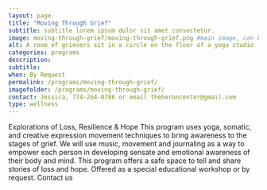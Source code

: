 ```yaml
---
layout: page
title: "Moving Through Grief"
subtitle: subtitle lorem ipsum dolor sit amet consectetur.
image: moving-through-grief/moving-through-grief.png #main image, can be a link or a file in assets/img/portfolio
alt: A room of grievers sit in a circle on the floor of a yoga studio
categories: programs
description:
subtitle:
when: By Request
permalink: /programs/moving-through-grief/
imagefolder: /programs/moving-through-grief/
contact: Jessica, 774-264-0786 or email theheroncenter@gmail.com
type: wellness
---
```



Explorations of Loss, Resilience & Hope 
This program uses yoga, somatic, and creative expression movement techniques to bring awareness to the stages of grief. We will use music, movement and journaling as a way to empower each person in developing sensate and emotional awareness of their body and mind. This program offers a safe space to tell and share stories of loss and hope. 
Offered as a special educational workshop or by request. Contact us